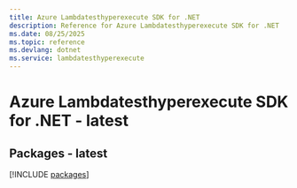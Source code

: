 ```yaml
---
title: Azure Lambdatesthyperexecute SDK for .NET
description: Reference for Azure Lambdatesthyperexecute SDK for .NET
ms.date: 08/25/2025
ms.topic: reference
ms.devlang: dotnet
ms.service: lambdatesthyperexecute
---
```

# Azure Lambdatesthyperexecute SDK for .NET - latest
## Packages - latest
[!INCLUDE [packages](lambdatesthyperexecute-index.md)]